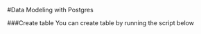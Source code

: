 #Data Modeling with Postgres

###Create table
You can create table by running the script below
```.env

```